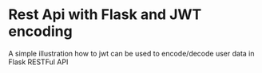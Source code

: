 # Rest Api with Flask and JWT encoding

A simple illustration how to jwt can be used to encode/decode user data in Flask RESTFul API